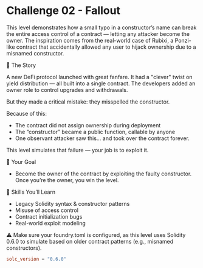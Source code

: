 # Challenge 02 - Fallout

This level demonstrates how a small typo in a constructor’s name can break the entire access control of a contract — letting any attacker become the owner. The inspiration comes from the real-world case of Rubixi, a Ponzi-like contract that accidentally allowed any user to hijack ownership due to a misnamed constructor.

📜 The Story

A new DeFi protocol launched with great fanfare. It had a "clever" twist on yield distribution — all built into a single contract. The developers added an owner role to control upgrades and withdrawals.

But they made a critical mistake: they misspelled the constructor.

Because of this:
- The contract did not assign ownership during deployment
- The “constructor” became a public function, callable by anyone
- One observant attacker saw this... and took over the contract forever.

This level simulates that failure — your job is to exploit it.

🧪 Your Goal
- Become the owner of the contract by exploiting the faulty constructor. Once you’re the owner, you win the level.

🧬 Skills You’ll Learn
- Legacy Solidity syntax & constructor patterns
- Misuse of access control
- Contract initialization bugs
- Real-world exploit modeling

⚠️ Make sure your foundry.toml is configured, as this level uses Solidity 0.6.0 to simulate based on older contract patterns (e.g., misnamed constructors).
```toml
solc_version = "0.6.0"
```
